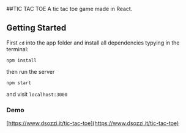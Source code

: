 ##TIC TAC TOE
A tic tac toe game made in React.

## Getting Started

First `cd` into the app folder and install all dependencies typying in the terminal:

```
npm install
```

then run the server

```
npm start
```

and visit `localhost:3000`

### Demo

[https://www.dsozzi.it/tic-tac-toe](https://www.dsozzi.it/tic-tac-toe)
